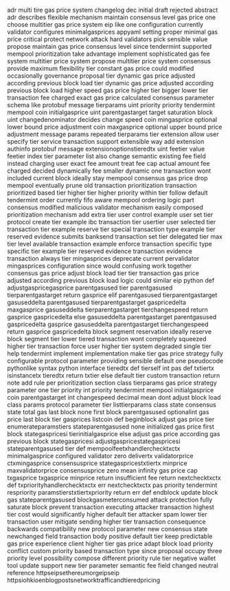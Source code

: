 adr multi tire gas price system changelog dec initial draft rejected abstract adr describes flexible mechanism maintain consensus level gas price one choose multitier gas price system eip like one configuration currently validator configures minimalgasprices appyaml setting proper minimal gas price critical protect network attack hard validators pick sensible value propose maintain gas price consensus level since tendermint supported mempool prioritization take advantage implement sophisticated gas fee system multitier price system propose multitier price system consensus provide maximum flexibility tier constant gas price could modified occasionally governance proposal tier dynamic gas price adjusted according previous block load tier dynamic gas price adjusted according previous block load higher speed gas price higher tier bigger lower tier transaction fee charged exact gas price calculated consensus parameter schema like protobuf message tierparams uint priority priority tendermint mempool coin initialgasprice uint parentgastarget target saturation block uint changedenominator decides change speed coin mingasprice optional lower bound price adjustment coin maxgasprice optional upper bound price adjustment message params repeated tierparams tier extension allow user specify tier service transaction support extensible way add extension authinfo protobuf message extensionoptionstieredtx uint feetier value feetier index tier parameter list also change semantic existing fee field instead charging user exact fee amount treat fee cap actual amount fee charged decided dynamically fee smaller dynamic one transaction wont included current block ideally stay mempool consensus gas price drop mempool eventually prune old transaction prioritization transaction prioritized based tier higher tier higher priority within tier follow default tendermint order currently fifo aware mempool ordering logic part consensus modified malicious validator mechanism easily composed prioritization mechanism add extra tier user control example user set tier protocol create tier example ibc transaction tier usertier user selected tier transaction tier example reserve tier special transaction type example tier reserved evidence submits banksend transaction set tier delegated tier max tier level available transaction example enforce transaction specific type specific tier example tier reserved evidence transaction evidence transaction always tier mingasprices deprecate current pervalidator mingasprices configuration since would confusing work together consensus gas price adjust block load tier tier transaction gas price adjusted according previous block load logic could similar eip python def adjustgaspricegasprice parentgasused tier parentgasused tierparentgastarget return gasprice elif parentgasused tierparentgastarget gasuseddelta parentgasused tierparentgastarget gaspricedelta maxgasprice gasuseddelta tierparentgastarget tierchangespeed return gasprice gaspricedelta else gasuseddelta parentgastarget parentgasused gaspricedelta gasprice gasuseddelta parentgastarget tierchangespeed return gasprice gaspricedelta block segment reservation ideally reserve block segment tier lower tiered transaction wont completely squeezed higher tier transaction force user higher tier system degraded single tier help tendermint implement implementation make tier gas price strategy fully configurable protocol parameter providing sensible default one pseudocode pythonlike syntax python interface tieredtx def tierself int pas def txtiertx isinstancetx tieredtx return txtier else default tier custom transaction return note add rule per prioritization section class tierparams gas price strategy parameter one tier priority int priority tendermint mempool initialgasprice coin parentgastarget int changespeed decimal mean dont adjust block load class params protocol parameter tier listtierparams class state consensus state total gas last block none first block parentgasused optionalint gas price last block tier gasprices listcoin def beginblock adjust gas price tier enumerateparamstiers stateparentgasused none initialized gas price first block stategaspricesi tierinitialgasprice else adjust gas price according gas previous block stategaspricesi adjustgaspricestategaspricesi stateparentgasused tier def mempoolfeetxhandlerchecktxctx minimalgasprice configured validator zero delivertx validatorprice ctxmingasprice consensusprice stategaspricestxtiertx minprice maxvalidatorprice consensusprice zero mean infinity gas price cap txgasprice txgasprice minprice return insufficient fee return nextchecktxctx def txpriorityhandlerchecktxctx err nextchecktxctx pas priority tendermint respriority paramstierstxtiertxpriority return err def endblock update block gas stateparentgasused blockgasmeterconsumed attack protection fully saturate block prevent transaction executing attacker transaction highest tier cost would significantly higher default tier attacker spam lower tier transaction user mitigate sending higher tier transaction consequence backwards compatibility new protocol parameter new consensus state newchanged field transaction body positive default tier keep predictable gas price experience client higher tier gas price adapt block load priority conflict custom priority based transaction type since proposal occupy three priority level possibility compose different priority rule tier negative wallet tool update support new tier parameter semantic fee field changed neutral reference httpseipsethereumorgeipseip httpsiohkioenblogpostsnetworktrafficandtieredpricing